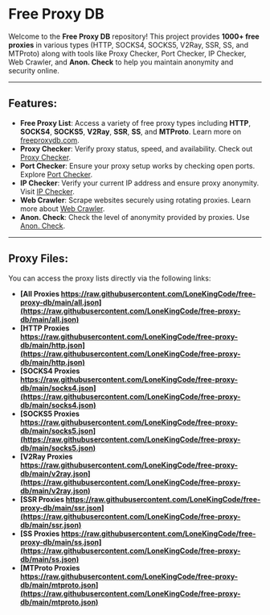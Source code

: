 # Free Proxy DB

Welcome to the **Free Proxy DB** repository! This project provides **1000+ free proxies** in various types (HTTP, SOCKS4, SOCKS5, V2Ray, SSR, SS, and MTProto) along with tools like Proxy Checker, Port Checker, IP Checker, Web Crawler, and **Anon. Check** to help you maintain anonymity and security online.

---

## Features:

- **Free Proxy List**: Access a variety of free proxy types including **HTTP**, **SOCKS4**, **SOCKS5**, **V2Ray**, **SSR**, **SS**, and **MTProto**. Learn more on [freeproxydb.com](https://freeproxydb.com/).
- **Proxy Checker**: Verify proxy status, speed, and availability. Check out [Proxy Checker](https://freeproxydb.com/freeTools/proxyChecker).
- **Port Checker**: Ensure your proxy setup works by checking open ports. Explore [Port Checker](https://freeproxydb.com/freeTools/portChecker).
- **IP Checker**: Verify your current IP address and ensure proxy anonymity. Visit [IP Checker](https://freeproxydb.com/freeTools/ipChecker).
- **Web Crawler**: Scrape websites securely using rotating proxies. Learn more about [Web Crawler](https://freeproxydb.com/freeTools/webCrawler).
- **Anon. Check**: Check the level of anonymity provided by proxies. Use [Anon. Check](https://freeproxydb.com/anonChecker).

---

## Proxy Files:

You can access the proxy lists directly via the following links:

- **[All Proxies https://raw.githubusercontent.com/LoneKingCode/free-proxy-db/main/all.json](https://raw.githubusercontent.com/LoneKingCode/free-proxy-db/main/all.json)**
- **[HTTP Proxies https://raw.githubusercontent.com/LoneKingCode/free-proxy-db/main/http.json](https://raw.githubusercontent.com/LoneKingCode/free-proxy-db/main/http.json)**
- **[SOCKS4 Proxies https://raw.githubusercontent.com/LoneKingCode/free-proxy-db/main/socks4.json](https://raw.githubusercontent.com/LoneKingCode/free-proxy-db/main/socks4.json)**
- **[SOCKS5 Proxies https://raw.githubusercontent.com/LoneKingCode/free-proxy-db/main/socks5.json](https://raw.githubusercontent.com/LoneKingCode/free-proxy-db/main/socks5.json)**
- **[V2Ray Proxies https://raw.githubusercontent.com/LoneKingCode/free-proxy-db/main/v2ray.json](https://raw.githubusercontent.com/LoneKingCode/free-proxy-db/main/v2ray.json)**
- **[SSR Proxies https://raw.githubusercontent.com/LoneKingCode/free-proxy-db/main/ssr.json](https://raw.githubusercontent.com/LoneKingCode/free-proxy-db/main/ssr.json)**
- **[SS Proxies https://raw.githubusercontent.com/LoneKingCode/free-proxy-db/main/ss.json](https://raw.githubusercontent.com/LoneKingCode/free-proxy-db/main/ss.json)**
- **[MTProto Proxies https://raw.githubusercontent.com/LoneKingCode/free-proxy-db/main/mtproto.json](https://raw.githubusercontent.com/LoneKingCode/free-proxy-db/main/mtproto.json)**

